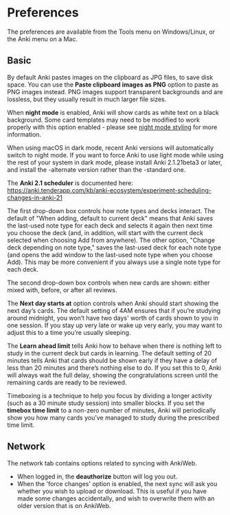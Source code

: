 # Preferences

The preferences are available from the Tools menu on Windows/Linux, or
the Anki menu on a Mac.

## Basic

By default Anki pastes images on the clipboard as JPG files, to save
disk space. You can use the **Paste clipboard images as PNG** option to
paste as PNG images instead. PNG images support transparent backgrounds
and are lossless, but they usually result in much larger file sizes.

When **night mode** is enabled, Anki will show cards as white text on a
black background. Some card templates may need to be modified to work
properly with this option enabled - please see [night mode
styling](templates/styling.md#night-mode) for more information.

When using macOS in dark mode, recent Anki versions will automatically
switch to night mode. If you want to force Anki to use light mode while
using the rest of your system in dark mode, please install Anki
2.1.21beta3 or later, and install the -alternate version rather than the
-standard one.

The **Anki 2.1 scheduler** is documented here:
<https://anki.tenderapp.com/kb/anki-ecosystem/experiment-scheduling-changes-in-anki-21>

The first drop-down box controls how note types and decks interact. The
default of "When adding, default to current deck" means that Anki saves
the last-used note type for each deck and selects it again then next
time you choose the deck (and, in addition, will start with the current
deck selected when choosing Add from anywhere). The other option,
"Change deck depending on note type," saves the last-used deck for each
note type (and opens the add window to the last-used note type when you
choose Add). This may be more convenient if you always use a single note
type for each deck.

The second drop-down box controls when new cards are shown: either mixed
with, before, or after all reviews.

The **Next day starts at** option controls when Anki should start
showing the next day’s cards. The default setting of 4AM ensures that if
you’re studying around midnight, you won’t have two days' worth of cards
shown to you in one session. If you stay up very late or wake up very
early, you may want to adjust this to a time you’re usually sleeping.

The **Learn ahead limit** tells Anki how to behave when there is nothing
left to study in the current deck but cards in learning. The default
setting of 20 minutes tells Anki that cards should be shown early if
they have a delay of less than 20 minutes and there’s nothing else to
do. If you set this to 0, Anki will always wait the full delay, showing
the congratulations screen until the remaining cards are ready to be
reviewed.

Timeboxing is a technique to help you focus by dividing a longer
activity (such as a 30 minute study session) into smaller blocks. If you
set the **timebox time limit** to a non-zero number of minutes, Anki
will periodically show you how many cards you’ve managed to study during
the prescribed time limit.

## Network

The network tab contains options related to syncing with AnkiWeb.

- When logged in, the **deauthorize** button will log you out.
- When the 'force changes' option is enabled, the next sync will
ask you whether you wish to upload or download. This is useful if
you have made some changes accidentally, and wish to overwrite them
with an older version that is on AnkiWeb.
